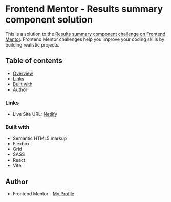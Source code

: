 # Frontend Mentor - Results summary component solution

This is a solution to the [Results summary component challenge on Frontend Mentor](https://www.frontendmentor.io/challenges/results-summary-component-CE_K6s0maV). Frontend Mentor challenges help you improve your coding skills by building realistic projects.

## Table of contents

- [Overview](#overview)
- [Links](#links)
- [Built with](#built-with)
- [Author](#author)

### Links

- Live Site URL: [Netlify](https://results-sum-pkthunder.netlify.app/)

### Built with

- Semantic HTML5 markup
- Flexbox
- Grid
- SASS
- React
- Vite

## Author

- Frontend Mentor - [My Profile](https://www.frontendmentor.io/profile/Pkthunder87)
